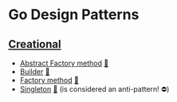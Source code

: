 # Go Design Patterns

## [Creational](creational)
 
 * [Abstract Factory method](creational/abstract_factory) [:notebook:](http://en.wikipedia.org/wiki/Abstract_Factory_pattern)
 * [Builder](creational/builder) [:notebook:](http://en.wikipedia.org/wiki/Builder_pattern)
 * [Factory method](creational/factory) [:notebook:](http://en.wikipedia.org/wiki/Factory_pattern)
 * [Singleton](creational/singleton) [:notebook:](http://en.wikipedia.org/wiki/Singleton_pattern) (is considered an anti-pattern! :no_entry:)
